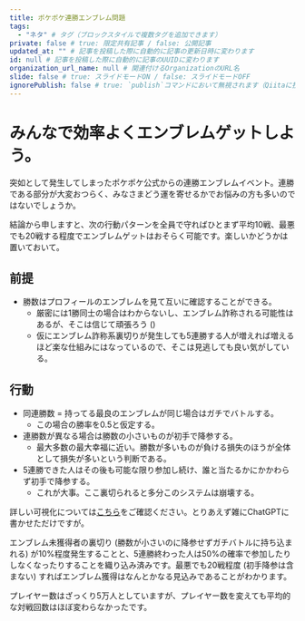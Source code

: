 ```yaml
---
title: ポケポケ連勝エンブレム問題
tags:
  - "ネタ" # タグ（ブロックスタイルで複数タグを追加できます）
private: false # true: 限定共有記事 / false: 公開記事
updated_at: "" # 記事を投稿した際に自動的に記事の更新日時に変わります
id: null # 記事を投稿した際に自動的に記事のUUIDに変わります
organization_url_name: null # 関連付けるOrganizationのURL名
slide: false # true: スライドモードON / false: スライドモードOFF
ignorePublish: false # true: `publish`コマンドにおいて無視されます（Qiitaに投稿されません） / false: `publish`コマンドで処理されます（Qiitaに投稿されます）
---
```

# みんなで効率よくエンブレムゲットしよう。

突如として発生してしまったポケポケ公式からの連勝エンブレムイベント。連勝である部分が大変おつらく、みなさまどう運を寄せるかでお悩みの方も多いのではないでしょうか。

結論から申しますと、次の行動パターンを全員で守ればひとまず平均10戦、最悪でも20戦する程度でエンブレムゲットはおそらく可能です。楽しいかどうかは置いておいて。

## 前提

- 勝数はプロフィールのエンブレムを見て互いに確認することができる。
  - 厳密には1勝同士の場合はわからないし、エンブレム詐称される可能性はあるが、そこは信じて頑張ろう ()
  - 仮にエンブレム詐称系裏切りが発生しても5連勝する人が増えれば増えるほど楽な仕組みにはなっているので、そこは見逃しても良い気がしている。

## 行動

- 同連勝数 = 持ってる最良のエンブレムが同じ場合はガチでバトルする。
  - この場合の勝率を0.5と仮定する。
- 連勝数が異なる場合は勝数の小さいものが初手で降参する。
  - 最大多数の最大幸福に近い。勝数が多いものが負ける損失のほうが全体として損失が多いという判断である。
- 5連勝できた人はその後も可能な限り参加し続け、誰と当たるかにかかわらず初手で降参する。
  - これが大事。ここ裏切られると多分このシステムは崩壊する。

詳しい可視化については[こちら](https://github.com/Daku-on/qiita_article/blob/d6e94d259f52d7758d00cbd7593b490e0c926622/%E3%83%9D%E3%82%B1%E3%83%9D%E3%82%B1%E5%8B%9D%E8%B2%A0.ipynb)をご確認ください。とりあえず雑にChatGPTに書かせただけですが。

エンブレム未獲得者の裏切り (勝数が小さいのに降参せずガチバトルに持ち込まれる) が10%程度発生することと、5連勝終わった人は50%の確率で参加したりしなくなったりすることを織り込み済みです。最悪でも20戦程度 (初手降参は含まない) すればエンブレム獲得はなんとかなる見込みであることがわかります。

プレイヤー数はざっくり5万人としていますが、プレイヤー数を変えても平均的な対戦回数はほぼ変わらなかったです。
